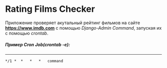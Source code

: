 # Rating Films Checker
Приложение проверяет акутальный рейтинг фильмов на сайте **https://www.imdb.com** с помощью  _Django-Admin Command_, запуская их с помощью
_crontab_.

##### Пример Cron Job(crontab -e):
------

```
*/1 *  *   *   *   command
```
